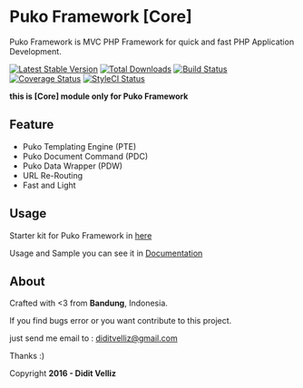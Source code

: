 # Puko Framework [Core]

Puko Framework is MVC PHP Framework for quick and fast PHP Application Development.

[![Latest Stable Version](https://poser.pugx.org/puko/framework/v/stable)](https://packagist.org/packages/puko/framework)
[![Total Downloads](https://poser.pugx.org/puko/framework/downloads)](https://packagist.org/packages/puko/framework)
[![Build Status](https://travis-ci.org/Velliz/pukoframework.svg?branch=master)](https://travis-ci.org/Velliz/pukoframework)
[![Coverage Status](https://coveralls.io/repos/github/Velliz/pukoframework/badge.svg?branch=master)](https://coveralls.io/github/Velliz/pukoframework?branch=master)
[![StyleCI Status](https://styleci.io/repos/65143717/shield)](https://styleci.io/repos/65143717/shield)

**this is [Core] module only for Puko Framework**

## Feature

* Puko Templating Engine (PTE)
* Puko Document Command (PDC)
* Puko Data Wrapper (PDW)
* URL Re-Routing
* Fast and Light

## Usage

Starter kit for Puko Framework in [here](https://github.com/Velliz/puko)

Usage and Sample you can see it in [Documentation](https://velliz.github.io/pukodocs)

## About

Crafted with <3 from **Bandung**, Indonesia.

If you find bugs error or you want contribute to this project. 

just send me email to : diditvelliz@gmail.com 

Thanks :)

Copyright **2016 - Didit Velliz**